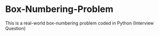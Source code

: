 # Box-Numbering-Problem
This is a real-world box-numbering problem coded in Python (Interview Question) 
